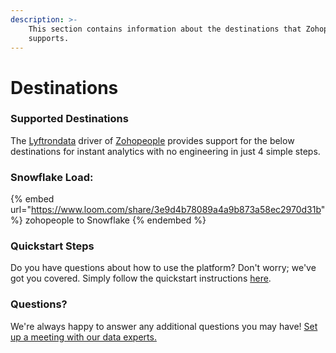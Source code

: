 ```yaml
---
description: >-
    This section contains information about the destinations that Zohopeople
    supports.
---
```


# Destinations

### Supported Destinations

The [Lyftrondata](https://www.lyftrondata.com/) driver of [Zohopeople](https://www.lyftrondata.com/integration/finance-analytics/zoho-people/) provides support for the below destinations for instant analytics with no engineering in just 4 simple steps.

### Snowflake Load:

{% embed url="https://www.loom.com/share/3e9d4b78089a4a9b873a58ec2970d31b" %}
zohopeople to Snowflake
{% endembed %}

### Quickstart Steps

Do you have questions about how to use the platform? Don't worry; we've got you covered. Simply follow the quickstart instructions [here](README.md).

### Questions? <a href="#questions" id="questions"></a>

We're always happy to answer any additional questions you may have! [Set up a meeting with our data experts.](https://www.lyftrondata.com/book-a-meeting/)
